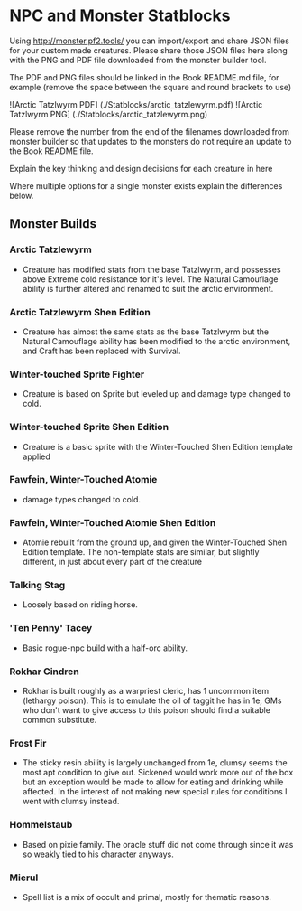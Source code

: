 # NPC and Monster Statblocks
Using http://monster.pf2.tools/ you can import/export and share JSON files for your custom made creatures. Please share those JSON files here along with the PNG and PDF file downloaded from the monster builder tool.

The PDF and PNG files should be linked in the Book README.md file, for example (remove the space between the square and round brackets to use)

![Arctic Tatzlwyrm PDF] (./Statblocks/arctic_tatzlewyrm.pdf)
![Arctic Tatzlwyrm PNG] (./Statblocks/arctic_tatzlewyrm.png)

Please remove the number from the end of the filenames downloaded from monster builder so that updates to the monsters do not require an update to the Book README file.

Explain the key thinking and design decisions for each creature in here

Where multiple options for a single monster exists explain the differences below.

## Monster Builds

### Arctic Tatzlewyrm
- Creature has modified stats from the base Tatzlwyrm, and possesses above Extreme cold resistance for it's level. The Natural Camouflage ability is further altered and renamed to suit the arctic environment.

### Arctic Tatzlewyrm Shen Edition
- Creature has almost the same stats as the base Tatzlwyrm but the Natural Camouflage ability has been modified to the arctic environment, and Craft has been replaced with Survival. 

### Winter-touched Sprite Fighter
- Creature is based on Sprite but leveled up and damage type changed to cold.

### Winter-touched Sprite Shen Edition
- Creature is a basic sprite with the Winter-Touched Shen Edition template applied

### Fawfein, Winter-Touched Atomie
- damage types changed to cold.

### Fawfein, Winter-Touched Atomie Shen Edition
- Atomie rebuilt from the ground up, and given the Winter-Touched Shen Edition template. The non-template stats are similar, but slightly different, in just about every part of the creature

### Talking Stag
- Loosely based on riding horse.

### 'Ten Penny' Tacey
- Basic rogue-npc build with a half-orc ability.

### Rokhar Cindren
- Rokhar is built roughly as a warpriest cleric, has 1 uncommon item (lethargy poison).  This is to emulate the oil of taggit he has in 1e, GMs who don't want to give access to this poison should find a suitable common substitute.

### Frost Fir
- The sticky resin ability is largely unchanged from 1e, clumsy seems the most apt condition to give out.  Sickened would work more out of the box but an exception would be made to allow for eating and drinking while affected.  In the interest of not making new special rules for conditions I went with clumsy instead.

### Hommelstaub
- Based on pixie family.  The oracle stuff did not come through since it was so weakly tied to his character anyways.

### Mierul
- Spell list is a mix of occult and primal, mostly for thematic reasons.
